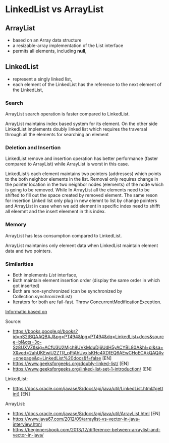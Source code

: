 # LinkedList vs ArrayList


## ArrayList
- based on an Array data structure
- a resizable-array implementation of the List interface
- permits all elements, including **null**, 

## LinkedList
-  represent a singly linked list,
-  each element of the LinkedList has the reference to the next element of the LinkedList,


### Search
ArrayList search operation is faster compared to LinkedList. 
 
ArrayList maintains index based system for its element. On the other side LinkedList implements doubly linked list which requires the traversal through all the elements for searching an element


### Deletion and Insertion
LinkedList remove and insertion operation has better performance (faster compared to ArrayList) while ArrayList is worst in this case.

LinkedList’s each element maintains two pointers (addresses) which points to the both neighbor elements in the list. Removal only requires change in the pointer location in the two neighbor nodes (elements) of the node which is going to be removed. While In ArrayList all the elements need to be shifted to fill out the space created by removed element. The same reson for insertion Linked list only plug in new elemnt to list by change pointers and ArrayList in case when we add element in specific index need to shifft all eleemnt and the insert eleement in this index.

### Memory
ArrayList has less consumption compared to LinkedList.

ArrayList maintanins only element data when LinkedList maintain element data and two pointers.

### Similarities
- Both implements *List* interface,
- Both maintain element insertion order (display the same order in which got inserted)
- Both are non-synchronized (can be synchronized by Collection.synchronizedList)
- Iterators for both are fail-fast. Throw  ConcurrentModificationException.

[Informatio based on](https://beginnersbook.com/2013/12/difference-between-arraylist-and-linkedlist-in-java)

Source: 
 - https://books.google.pl/books?id=nS2tBQAAQBAJ&pg=PT494&lpg=PT494&dq=LinkedList+docs&source=bl&ots=3o-Sz8UXVZ&sig=ACfU3U2Mjch8UVkMduDj6UdH5yACYBL80A&hl=pl&sa=X&ved=2ahUKEwiU2ZTR_pPiAhUvxIsKHc4XDfEQ6AEwCHoECAkQAQ#v=onepage&q=LinkedList%20docs&f=false [EN]
 - https://www.geeksforgeeks.org/doubly-linked-list/ [EN]
 - https://www.geeksforgeeks.org/linked-list-set-1-introduction/ [EN]

 LinkedList:
  - https://docs.oracle.com/javase/8/docs/api/java/util/LinkedList.html#get(int) [EN]

 ArrayList:
 - https://docs.oracle.com/javase/8/docs/api/java/util/ArrayList.html [EN]
 - https://www.java67.com/2012/09/arraylist-vs-vector-in-java-interview.html
 - https://beginnersbook.com/2013/12/difference-between-arraylist-and-vector-in-java/
